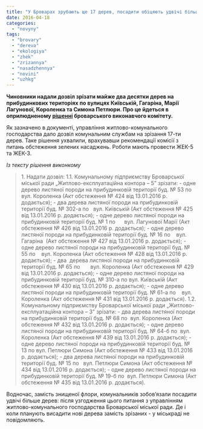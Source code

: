 ```yaml
---
title: "У Броварах зрубають ще 17 дерев, посадити обіцяють удвічі більше"
date: 2016-04-18
categories: 
  - "novyny"
tags: 
  - "brovary"
  - "dereva"
  - "ekologiya"
  - "zhek"
  - "zrizannya"
  - "nasadzhennya"
  - "novini"
  - "uzhkg"
---
```


**Чиновники надали дозвіл зрізати майже два десятки дерев на прибудинкових територіях по вулицях Київській, Гагаріна, Марії Лагунової, Короленка та Симона Петлюри. Про це йдеться в оприлюдненому [рішенні](http://docs.brovary.org/p35619/12.04.2016/228) броварського виконавчого комітету.**

Як зазначено в документі, управління житлово-комунального господарства дало дозвіл комунальним службам на зрізання 17-ти дерев. Таке рішення ухвалили, врахувавши рекомендації комісії з питань обстеження зелених насаджень. Роботи мають провести ЖЕК-5 та ЖЕК-3.

_Із тексту рішення виконкому_

> 1\. Надати дозвіл: 1.1. Комунальному підприємству Броварської міської ради „Житлово-експлуатаційна контора – 5” зрізати: - одне дерево листяної породи на прибудинковій території буд. № 53 по    вул. Короленка (Акт обстеження № 424 від 13.01.2016 р. додається); - два дерева листяної породи на прибудинковій території буд. № 302-а по   вул. Київській (Акт обстеження № 425 від 13.01.2016 р. додається); - одне дерево листяної породи на прибудинковій території буд. № 1 по      вул. Лагунової Марії (Акт обстеження № 426 від 13.01.2016 р. додається); - одне дерево листяної породи на прибудинковій території буд. № 16 по    вул. Гагаріна  (Акт обстеження № 427 від 13.01.2016 р. додається); - одне дерево листяної породи на прибудинковій території буд. № 55 по    вул. Короленка (Акт обстеження № 428 від 13.01.2016 р. додається); - два  дерева листяної породи на прибудинковій території буд. № 65 по       вул. Короленка (Акт обстеження № 429 від 13.01.2016 р. додається); - одне дерево листяної породи на прибудинковій території буд. № 310-а по вул. Київській (Акт обстеження № 430 від 13.01.2016 р. додається); - одне дерево листяної породи на прибудинковій території буд. № 61-а по    вул. Короленка (Акт обстеження № 431 від 13.01.2016 р. додається). 1.2. Комунальному підприємству Броварської міської ради „Житлово-експлуатаційна контора – 3” зрізати: - два дерева листяної породи на прибудинковій території буд. № 68 по  вул. Короленка (Акт обстеження № 432 від 13.01.2016 р. додається); - одне дерево листяної породи на прибудинковій території буд. № 64-б по  вул. Короленка (Акт обстеження № 439 від 13.01.2016 р. додається); - одне дерево листяної породи на прибудинковій території буд. № 13 по вул. Петлюри Симона (Акт обстеження № 433 від 13.01.2016 р. додається); - два дерева листяної породи на прибудинковій території буд. № 15 по   вул. Петлюри Симона (Акт обстеження № 434 від 13.01.2016 р. додається); - одне дерево листяної породи на прибудинковій території буд. № 19-б по  вул. Петлюри Симона (Акт обстеження № 435 від 13.01.2016 р. додається).

Водночас, замість знищеної флори, комунальників зобов’язали посадити удвічі більше дерев: після узгодження цього питання з управлінням житлово-комунального господарства Броварської міської ради. Де і коли планують висадити нові дерева замість зрізаних - у міськраді не повідомляють.
